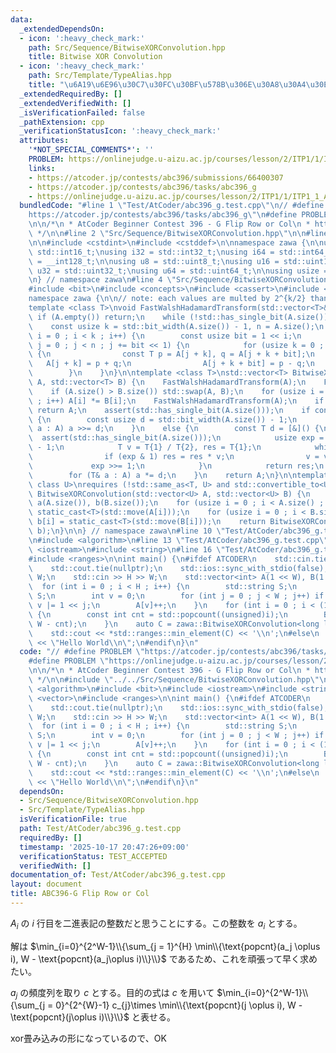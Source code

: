 ```yaml
---
data:
  _extendedDependsOn:
  - icon: ':heavy_check_mark:'
    path: Src/Sequence/BitwiseXORConvolution.hpp
    title: Bitwise XOR Convolution
  - icon: ':heavy_check_mark:'
    path: Src/Template/TypeAlias.hpp
    title: "\u6A19\u6E96\u30C7\u30FC\u30BF\u578B\u306E\u30A8\u30A4\u30EA\u30A2\u30B9"
  _extendedRequiredBy: []
  _extendedVerifiedWith: []
  _isVerificationFailed: false
  _pathExtension: cpp
  _verificationStatusIcon: ':heavy_check_mark:'
  attributes:
    '*NOT_SPECIAL_COMMENTS*': ''
    PROBLEM: https://onlinejudge.u-aizu.ac.jp/courses/lesson/2/ITP1/1/ITP1_1_A
    links:
    - https://atcoder.jp/contests/abc396/submissions/66400307
    - https://atcoder.jp/contests/abc396/tasks/abc396_g
    - https://onlinejudge.u-aizu.ac.jp/courses/lesson/2/ITP1/1/ITP1_1_A
  bundledCode: "#line 1 \"Test/AtCoder/abc396_g.test.cpp\"\n// #define PROBLEM \"\
    https://atcoder.jp/contests/abc396/tasks/abc396_g\"\n#define PROBLEM \"https://onlinejudge.u-aizu.ac.jp/courses/lesson/2/ITP1/1/ITP1_1_A\"\
    \n\n/*\n * AtCoder Beginner Contest 396 - G Flip Row or Col\n * https://atcoder.jp/contests/abc396/submissions/66400307\n\
    \ */\n\n#line 2 \"Src/Sequence/BitwiseXORConvolution.hpp\"\n\n#line 2 \"Src/Template/TypeAlias.hpp\"\
    \n\n#include <cstdint>\n#include <cstddef>\n\nnamespace zawa {\n\nusing i16 =\
    \ std::int16_t;\nusing i32 = std::int32_t;\nusing i64 = std::int64_t;\nusing i128\
    \ = __int128_t;\n\nusing u8 = std::uint8_t;\nusing u16 = std::uint16_t;\nusing\
    \ u32 = std::uint32_t;\nusing u64 = std::uint64_t;\n\nusing usize = std::size_t;\n\
    \n} // namespace zawa\n#line 4 \"Src/Sequence/BitwiseXORConvolution.hpp\"\n\n\
    #include <bit>\n#include <concepts>\n#include <cassert>\n#include <vector>\n\n\
    namespace zawa {\n\n// note: each values are multed by 2^{k/2} than truth value\n\
    template <class T>\nvoid FastWalshHadamardTransform(std::vector<T>& A) {\n   \
    \ if (A.empty()) return;\n    while (!std::has_single_bit(A.size())) A.push_back(T{0});\n\
    \    const usize k = std::bit_width(A.size()) - 1, n = A.size();\n    for (usize\
    \ i = 0 ; i < k ; i++) {\n        const usize bit = 1 << i;\n        for (usize\
    \ j = 0 ; j < n ; j += bit << 1) {\n            for (usize k = 0 ; k < bit ; k++)\
    \ {\n                const T p = A[j + k], q = A[j + k + bit];\n             \
    \   A[j + k] = p + q;\n                A[j + k + bit] = p - q;\n            }\n\
    \        }\n    }\n}\n\ntemplate <class T>\nstd::vector<T> BitwiseXORConvolution(std::vector<T>\
    \ A, std::vector<T> B) {\n    FastWalshHadamardTransform(A);\n    FastWalshHadamardTransform(B);\n\
    \    if (A.size() > B.size()) std::swap(A, B);\n    for (usize i = 0 ; i < A.size()\
    \ ; i++) A[i] *= B[i];\n    FastWalshHadamardTransform(A);\n    if (A.empty())\
    \ return A;\n    assert(std::has_single_bit(A.size()));\n    if constexpr (std::integral<T>)\
    \ {\n        const usize d = std::bit_width(A.size()) - 1;\n        for (auto&\
    \ a : A) a >>= d;\n    }\n    else {\n        const T d = [&]() {\n          \
    \  assert(std::has_single_bit(A.size()));\n            usize exp = std::bit_width(A.size())\
    \ - 1;\n            T v = T{1} / T{2}, res = T{1};\n            while (exp) {\n\
    \                if (exp & 1) res = res * v;\n                v = v * v;\n   \
    \             exp >>= 1;\n            }\n            return res;\n        }();\n\
    \        for (T& a : A) a *= d;\n    }\n    return A;\n}\n\ntemplate <class T,\
    \ class U>\nrequires (!std::same_as<T, U> and std::convertible_to<U, T>)\nstd::vector<T>\
    \ BitwiseXORConvolution(std::vector<U> A, std::vector<U> B) {\n    std::vector<T>\
    \ a(A.size()), b(B.size());\n    for (usize i = 0 ; i < A.size() ; i++) a[i] =\
    \ static_cast<T>(std::move(A[i]));\n    for (usize i = 0 ; i < B.size() ; i++)\
    \ b[i] = static_cast<T>(std::move(B[i]));\n    return BitwiseXORConvolution<T>(a,\
    \ b);\n}\n\n} // namespace zawa\n#line 10 \"Test/AtCoder/abc396_g.test.cpp\"\n\
    \n#include <algorithm>\n#line 13 \"Test/AtCoder/abc396_g.test.cpp\"\n#include\
    \ <iostream>\n#include <string>\n#line 16 \"Test/AtCoder/abc396_g.test.cpp\"\n\
    #include <ranges>\n\nint main() {\n#ifdef ATCODER\n    std::cin.tie(nullptr);\n\
    \    std::cout.tie(nullptr);\n    std::ios::sync_with_stdio(false);\n    int H,\
    \ W;\n    std::cin >> H >> W;\n    std::vector<int> A(1 << W), B(1 << W);\n  \
    \  for (int i = 0 ; i < H ; i++) {\n        std::string S;\n        std::cin >>\
    \ S;\n        int v = 0;\n        for (int j = 0 ; j < W ; j++) if (S[j] == '1')\
    \ v |= 1 << j;\n        A[v]++;\n    }\n    for (int i = 0 ; i < (1 << W) ; i++)\
    \ {\n        const int cnt = std::popcount((unsigned)i);\n        B[i] = std::min(cnt,\
    \ W - cnt);\n    }\n    auto C = zawa::BitwiseXORConvolution<long long>(A, B);\n\
    \    std::cout << *std::ranges::min_element(C) << '\\n';\n#else\n    std::cout\
    \ << \"Hello World\\n\";\n#endif\n}\n"
  code: "// #define PROBLEM \"https://atcoder.jp/contests/abc396/tasks/abc396_g\"\n\
    #define PROBLEM \"https://onlinejudge.u-aizu.ac.jp/courses/lesson/2/ITP1/1/ITP1_1_A\"\
    \n\n/*\n * AtCoder Beginner Contest 396 - G Flip Row or Col\n * https://atcoder.jp/contests/abc396/submissions/66400307\n\
    \ */\n\n#include \"../../Src/Sequence/BitwiseXORConvolution.hpp\"\n\n#include\
    \ <algorithm>\n#include <bit>\n#include <iostream>\n#include <string>\n#include\
    \ <vector>\n#include <ranges>\n\nint main() {\n#ifdef ATCODER\n    std::cin.tie(nullptr);\n\
    \    std::cout.tie(nullptr);\n    std::ios::sync_with_stdio(false);\n    int H,\
    \ W;\n    std::cin >> H >> W;\n    std::vector<int> A(1 << W), B(1 << W);\n  \
    \  for (int i = 0 ; i < H ; i++) {\n        std::string S;\n        std::cin >>\
    \ S;\n        int v = 0;\n        for (int j = 0 ; j < W ; j++) if (S[j] == '1')\
    \ v |= 1 << j;\n        A[v]++;\n    }\n    for (int i = 0 ; i < (1 << W) ; i++)\
    \ {\n        const int cnt = std::popcount((unsigned)i);\n        B[i] = std::min(cnt,\
    \ W - cnt);\n    }\n    auto C = zawa::BitwiseXORConvolution<long long>(A, B);\n\
    \    std::cout << *std::ranges::min_element(C) << '\\n';\n#else\n    std::cout\
    \ << \"Hello World\\n\";\n#endif\n}\n"
  dependsOn:
  - Src/Sequence/BitwiseXORConvolution.hpp
  - Src/Template/TypeAlias.hpp
  isVerificationFile: true
  path: Test/AtCoder/abc396_g.test.cpp
  requiredBy: []
  timestamp: '2025-10-17 20:47:26+09:00'
  verificationStatus: TEST_ACCEPTED
  verifiedWith: []
documentation_of: Test/AtCoder/abc396_g.test.cpp
layout: document
title: ABC396-G Flip Row or Col
---
```


$A_{i}$ の $i$ 行目を二進表記の整数だと思うことにする。この整数を $a_{i}$ とする。

解は $\min_{i=0}^{2^W-1}\\{\sum_{j = 1}^{H} \min\\{\text{popcnt}(a_j \oplus i), W - \text{popcnt}(a_j\oplus i)\\}\\}$ であるため、これを頑張って早く求めたい。

$a_{j}$ の頻度列を取り $c$ とする。目的の式は $c$ を用いて $\min_{i=0}^{2^W-1}\\{\sum_{j = 0}^{2^{W}-1} c_{j}\times \min\\{\text{popcnt}(j \oplus i), W - \text{popcnt}(j\oplus i)\\}\\}$ と表せる。

xor畳み込みの形になっているので、OK

